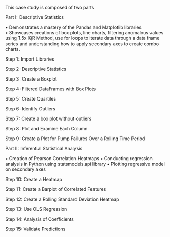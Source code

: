 This case study is composed of two parts

Part I: Descriptive Statistics

•	Demonstrates a mastery of the Pandas and Matplotlib libraries.  
•	Showcases creations of box plots, line charts, filtering anomalous values using 1.5x IQR Method, use for loops to iterate data through a data frame series and understanding how to apply secondary axes to create combo charts.

Step 1: Import Libraries

Step 2: Descriptive Statistics

Step 3: Create a Boxplot

Step 4: Filtered DataFrames with Box Plots

Step 5: Create Quartiles

Step 6: Identify Outliers

Step 7: Create a box plot without outliers

Step 8: Plot and Examine Each Column

Step 9: Create a Plot for Pump Failures Over a Rolling Time Period

Part II: Inferential Statistical Analysis

•	Creation of Pearson Correlation Heatmaps
•	Conducting regression analysis in Python using statsmodels.api library
•	Plotting regressive model on secondary axes

Step 10: Create a Heatmap

Step 11: Create a Barplot of Correlated Features

Step 12: Create a Rolling Standard Deviation Heatmap

Step 13: Use OLS Regression

Step 14: Analysis of Coefficients

Step 15: Validate Predictions
